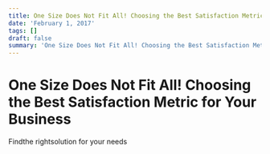 ```yaml
---
title: One Size Does Not Fit All! Choosing the Best Satisfaction Metric for Your Business
date: 'February 1, 2017'
tags: []
draft: false
summary: 'One Size Does Not Fit All! Choosing the Best Satisfaction Metric for Your Business'
---
```


# One Size Does Not Fit All! Choosing the Best Satisfaction Metric for Your Business

Findthe rightsolution for your needs
